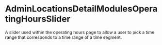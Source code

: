 # AdminLocationsDetailModulesOperatingHoursSlider

A slider used within the operating hours page to allow a user to pick a time range that corresponds
to a time range of a time segment.
